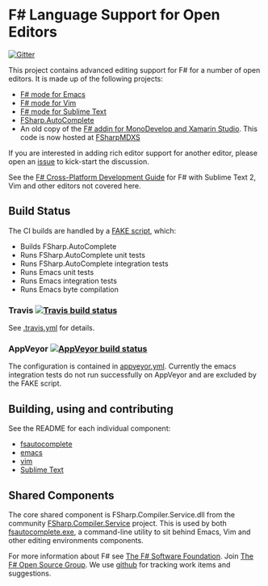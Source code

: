 # F# Language Support for Open Editors

[![Gitter](https://badges.gitter.im/Join%20Chat.svg)](https://gitter.im/fsharp/fsharpbinding?utm_source=badge&utm_medium=badge&utm_campaign=pr-badge&utm_content=badge)

This project contains advanced editing support for F# for a number of open editors. It is made up of the following projects:
* [F# mode for Emacs](emacs/README.md)
* [F# mode for Vim](vim/README.mkd)
* [F# mode for Sublime Text](sublimetext/README.md)
* [FSharp.AutoComplete](FSharp.AutoComplete/README.md)
* An old copy of the [F# addin for MonoDevelop and Xamarin Studio](monodevelop/README.md).  This code is now hosted at [FSharpMDXS](https://github.com/fsharp/FSharpMDXS)


If you are interested in adding rich editor support for another editor, please open an [issue](https://github.com/fsharp/fsharpbinding/issues) to kick-start the discussion.

See the [F# Cross-Platform Development Guide](http://fsharp.org/guides/mac-linux-cross-platform/index.html#editing) for F# with Sublime Text 2, Vim and other editors not covered here.

## Build Status

The CI builds are handled by a [FAKE script](FSharp.AutoComplete/build.fsx), which:

* Builds FSharp.AutoComplete
* Runs FSharp.AutoComplete unit tests
* Runs FSharp.AutoComplete integration tests
* Runs Emacs unit tests
* Runs Emacs integration tests
* Runs Emacs byte compilation

### Travis [![Travis build status](https://travis-ci.org/fsharp/fsharpbinding.png)](https://travis-ci.org/fsharp/fsharpbinding)

See [.travis.yml](.travis.yml) for details.

### AppVeyor [![AppVeyor build status](https://ci.appveyor.com/api/projects/status/y1s7nje31qi1j8ed)](https://ci.appveyor.com/project/fsgit/fsharpbinding)

The configuration is contained in [appveyor.yml](appveyor.yml). Currently the emacs integration tests do not run successfully on AppVeyor and are excluded by the FAKE script.

## Building, using and contributing

See the README for each individual component:

* [fsautocomplete](FSharp.AutoComplete/README.md)
* [emacs](emacs/README.md)
* [vim](vim/README.mkd)
* [Sublime Text](sublimetext/README.md)

## Shared Components

The core shared component is FSharp.Compiler.Service.dll from the 
community [FSharp.Compiler.Service](https://github.com/fsharp/FSharp.Compiler.Service) project.
This is used by both [fsautocomplete.exe](https://github.com/fsharp/fsharpbinding/tree/master/FSharp.AutoComplete), 
a command-line utility to sit behind Emacs, Vim and other editing environments components. 

For more information about F# see [The F# Software Foundation](http://fsharp.org). Join [The F# Open Source Group](http://fsharp.github.io). We use [github](https://github.com/fsharp/fsharpbinding) for tracking work items and suggestions.
